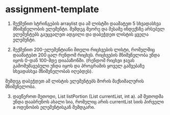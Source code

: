 # assignment-template

1. შექმენით სტრინგების arraylist და  ამ ლისტში დაამატეთ 5 სხვადასხვა მნიშვნელობის ელემენტი.
შემდეგ მეორე და მესამე ინდექსზე არსებულ ელემენტებს გაუცვალეთ ადგილი და დაბეჭდეთ ლისტის ყველა ელემენტი.



2. შექმენით 200-ელემენტიანი მთელი რიცხვების ლისტი, რომელშიც დაამატებთ 200 ცალ რენდომ რიცხვს. 
რიცხვების მნიშვნელობა უნდა იყოს 0-დან 100-მდე დიაპაზონში. (რენდომ რიცხვი ჯავას გამომუშავებული უნდა იყოს და პროგრამის ყოველ გაშვებაზე სხვადასხვა მნიშვნელობას იღებდეს).

შემდეგ დაბეჭდეთ ამ ლისტის ელემენტებს შორის მაქსიმალურის მნიშვნელობა.



3. დავწეროთ მეთოდი, List<String> listPortion (List<String> currentList, int a).
ამ მეთოდმა უნდა დააბრუნოს ახალი სია, რომელიც არის currentList სიის პირველი a ოდენობის ელემენტისგან შემდგარი.








 
